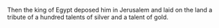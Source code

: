 Then the king of Egypt deposed him in Jerusalem and laid on the land a tribute of a hundred talents of silver and a talent of gold.
